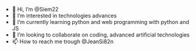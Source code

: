 - 👋 Hi, I’m @Siem22
- 👀 I’m interested in technologies advances
- 🌱 I’m currently learning python and web programming with python and JS
- 💞️ I’m looking to collaborate on coding, advanced artificial technologies
- 📫 How to reach me trough @JeanSi82n

<!---
Siem22/Siem22 is a ✨ special ✨ repository because its `README.md` (this file) appears on your GitHub profile.
You can click the Preview link to take a look at your changes.
--->
